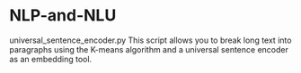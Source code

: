 # NLP-and-NLU
universal_sentence_encoder.py
This script allows you to break long text into paragraphs using the K-means algorithm and a universal sentence encoder as an embedding tool.
